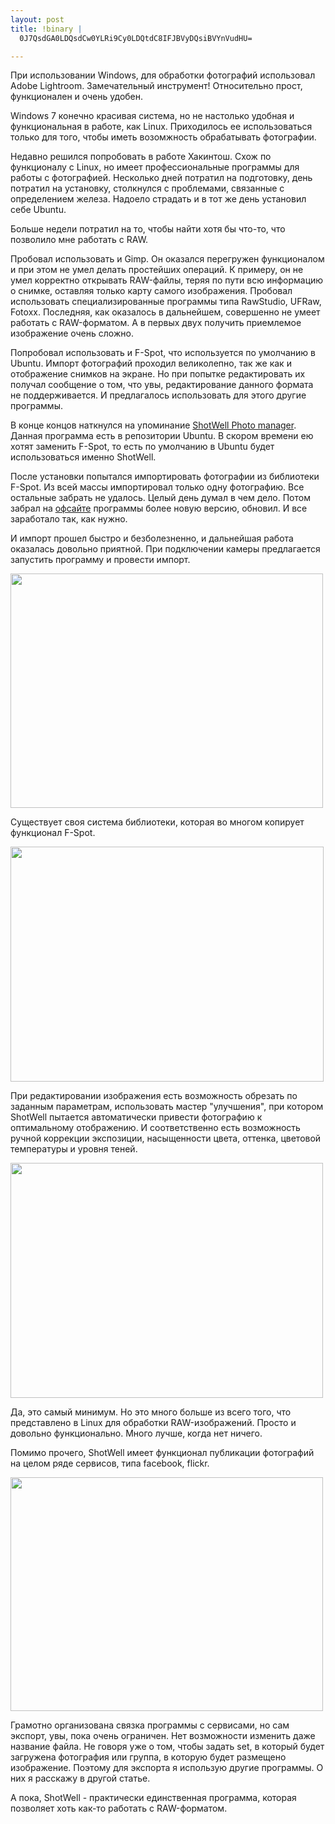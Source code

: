 ```yaml
--- 
layout: post
title: !binary |
  0J7QsdGA0LDQsdCw0YLRi9Cy0LDQtdC8IFJBVyDQsiBVYnVudHU=

---
```

При использовании Windows, для обработки фотографий использовал Adobe Lightroom. Замечательный инструмент! Относительно прост, функционален и очень удобен. 

Windows 7 конечно красивая система, но не настолько удобная и функциональная в работе, как Linux. Приходилось ее использоваться только для того, чтобы иметь возомжность обрабатывать фотографии.

Недавно решился попробовать в работе Хакинтош. Схож по функционалу с Linux, но имеет профессиональные программы для работы с фотографией. Несколько дней потратил на подготовку, день потратил на установку, столкнулся с проблемами, связанные с определением железа. Надоело страдать и в тот же день установил себе Ubuntu. 

Больше недели потратил на то, чтобы найти хотя бы что-то, что позволило мне работать с RAW.

Пробовал использовать и Gimp. Он оказался перегружен функционалом и при этом не умел делать простейших операций. К примеру, он не умел корректно открывать RAW-файлы, теряя по пути всю информацию о снимке, оставляя только карту самого изображения. Пробовал использовать специализированные программы типа RawStudio, UFRaw, Fotoxx. Последняя, как оказалось в дальнейшем, совершенно не умеет работать с RAW-форматом. А в первых двух получить приемлемое изображение очень сложно.

Попробовал использовать и F-Spot, что используется по умолчанию в Ubuntu. Импорт фотографий проходил великолепно, так же как и отображение снимков на экране. Но при попытке редактировать их получал сообщение о том, что увы, редактирование данного формата не поддерживается. И предлагалось использовать для этого другие программы.

В конце концов наткнулся на упоминание <a href="http://yorba.org/shotwell/">ShotWell Photo manager</a>. Данная программа есть в репозитории Ubuntu. В скором времени ею хотят заменить F-Spot, то есть по умолчанию в Ubuntu будет использоваться именно ShotWell.

После установки попытался импортировать фотографии из библиотеки F-Spot. Из всей массы импортировал только одну фотографию. Все остальные забрать не удалось. Целый день думал в чем дело. Потом забрал на <a href="http://yorba.org/shotwell/">офсайте</a> программы более новую версию, обновил. И все заработало так, как нужно.

И импорт прошел быстро и безболезненно, и дальнейшая работа оказалась довольно приятной. При подключении камеры предлагается запустить программу и провести импорт.

<img src="http://static.juev.ru/2010/10/shotwell4.png" alt="" title="import" width="500" height="375" class="aligncenter size-full wp-image-1228" /> 

Существует своя система библиотеки, которая во многом копирует функционал F-Spot.

<img src="http://static.juev.ru/2010/10/shotwell2.png" alt="" title="library" width="501" height="376" class="aligncenter size-full wp-image-1226" />

При редактировании изображения есть возможность обрезать по заданным параметрам, использовать мастер "улучшения", при котором ShotWell пытается автоматически привести фотографию к оптимальному отображению. И соответственно есть возможность ручной коррекции экспозиции, насыщенности цвета, оттенка, цветовой температуры и уровня теней. 

<img src="http://static.juev.ru/2010/10/shotwell3.png" alt="" title="edit" width="500" height="376" class="aligncenter size-full wp-image-1227" />

Да, это самый минимум. Но это много больше из всего того, что представлено в Linux для обработки RAW-изображений. Просто и довольно функционально. Много лучше, когда нет ничего.

Помимо прочего, ShotWell имеет функционал публикации фотографий на целом ряде сервисов, типа facebook, flickr.

<img src="http://static.juev.ru/2010/10/shotwell5.png" alt="" title="export" width="500" height="374" class="aligncenter size-full wp-image-1229" />

Грамотно организована связка программы с сервисами, но сам экспорт, увы, пока очень ограничен. Нет возможности изменить даже название файла. Не говоря уже о том, чтобы задать set, в который будет загружена фотография или группа, в которую будет размещено изображение. Поэтому для экспорта я использую другие программы. О них я расскажу в другой статье.

А пока, ShotWell - практически единственная программа, которая позволяет хоть как-то работать с RAW-форматом.
